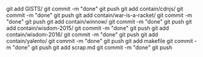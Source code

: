 git add   GISTS/
git commit -m "done" 
git push 
git add         contain/cdnjs/
git commit -m "done" 
git push 
git add         contain/war-is-a-racket/
git commit -m "done" 
git push 
git add         contain/winnow/
git commit -m "done" 
git push 
git add         contain/wisdom-2015/
git commit -m "done" 
git push 
git add         contain/wisdom-2016/
git commit -m "done" 
git push 
git add         contain/yalento/
git commit -m "done" 
git push 
git add         makefile
git commit -m "done" 
git push 
git add         scrap.md
git commit -m "done" 
git push 